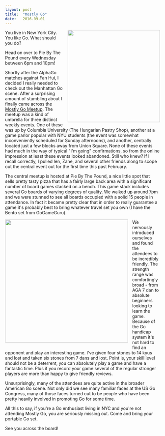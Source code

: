 ```yaml
---
layout: post
title:  "Mostly Go"
date:   2016-09-01
---
```


<image width="300" style="float: right; margin-left: 1em;
margin-bottom: 1em;"
src="http://swannodette.github.io/baduk/assets/images/pie.png"></image>

You live in New York City. You like Go. What should you do?

Head on over to Pie By The Pound every Wednesday between 6pm and
10pm!

Shortly after the AlphaGo matches against Fan Hui, I decided I really
needed to check out the Manhattan Go scene. After a surprising amount
of stumbling about I finally came across the
[Mostly Go Meetup](http://www.meetup.com/mostlygo/). The meetup was a
kind of umbrella for three distinct weekly events. One of these was up
by Columbia University (The Hungarian Pastry Shop), another at a game
parlor popular with NYU students (the event was somewhat
inconveniently scheduled for Sunday afternoons), and another,
centrally located just a few blocks away from Union Square. None of
these events had much in the way of typical "I'm going"
confirmations, so from the online impression at least these events looked
abandoned. Still who knew? If I recall correctly, I pulled Ien, Zane, and several
other friends along to scope out the central event out for
the first time this past February.

The central meetup is hosted at Pie By The Pound, a nice little spot that
sells pretty tasty pizza that has a fairly large back area with a
significant number of board games stacked on a bench. This game stack
includes several Go boards of varying degrees of quality. We walked up
around 7pm and we were stunned to see all boards occupied with a solid
15 people in attendance. In fact it became pretty clear that in order
to really guarantee a game it's probably best to bring whatever travel
set you own (I have the Bento set from GoGameGuru).

<image width="400" style="float: left; margin-right: 1em;
margin-bottom: 1em;"
src="http://swannodette.github.io/baduk/assets/images/pie_play.png"></image>

We nervously introduced ourselves and found the attendees to be
incredibly friendly. The strength range was comfortingly broad - from
AGA 7 dan to absolute beginners looking to learn the game. Because of
the Go handicap system it's not hard to find an opponent and play an
interesting game. I've given four stones to 14 kyus and lost and taken
six stones from 7 dans and lost. Point is, your skill level should not
be a deterrent, you can absolutely play a game and have a fantastic
time. Plus if you record your game several of the regular stronger
players are more than happy to give friendly reviews.

Unsurprisingly, many of the attendees are quite active in the broader
American Go scene. Not only did we see many familiar faces at the US
Go Congress, many of those faces turned out to be people who have been
pretty heavily involved in promoting Go for some time.

All this to say, if you're a Go enthusiast living in NYC and you're
not attending Mostly Go, you are seriously missing out. Come and bring
your portable Go set.

See you across the board!
